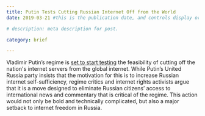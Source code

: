 ```yaml
---
title: Putin Tests Cutting Russian Internet Off from the World
date: 2019-03-21 #this is the publication date, and controls display order.

# description: meta description for post.

category: brief

---
```


Vladimir Putin’s regime is [set to start testing][link] the feasibility of cutting off the nation's internet servers from the global internet. While Putin’s United Russia party insists that the motivation for this is to increase Russian internet self-sufficiency, regime critics and internet rights activists argue that it is a move designed to eliminate Russian citizens’ access to international news and commentary that is critical of the regime. This action would not only be bold and technically complicated, but also a major setback to internet freedom in Russia.

[link]: https://www.technologyreview.com/s/613138/russia-wants-to-cut-itself-off-from-the-global-internet-heres-what-that-really-means/amp/
